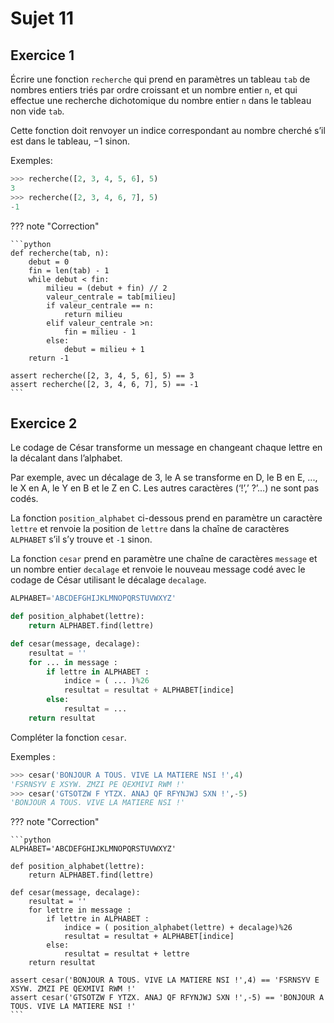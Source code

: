 # Sujet 11

## Exercice 1

Écrire une fonction `recherche` qui prend en paramètres un tableau `tab` de nombres entiers triés par ordre croissant et un nombre entier `n`, et qui effectue une recherche dichotomique du nombre entier `n` dans le tableau non vide `tab`.

Cette fonction doit renvoyer un indice correspondant au nombre cherché s’il est dans le tableau, $-1$ sinon.

Exemples:

```python
>>> recherche([2, 3, 4, 5, 6], 5)
3
>>> recherche([2, 3, 4, 6, 7], 5)
-1
```

??? note "Correction"

    ```python
    def recherche(tab, n):
        debut = 0
        fin = len(tab) - 1
        while debut < fin:
            milieu = (debut + fin) // 2
            valeur_centrale = tab[milieu]
            if valeur_centrale == n:
                return milieu
            elif valeur_centrale >n:
                fin = milieu - 1
            else:
                debut = milieu + 1
        return -1

    assert recherche([2, 3, 4, 5, 6], 5) == 3
    assert recherche([2, 3, 4, 6, 7], 5) == -1
    ```

## Exercice 2

Le codage de César transforme un message en changeant chaque lettre en la décalant dans l’alphabet.

Par exemple, avec un décalage de 3, le A se transforme en D, le B en E, ..., le X en A, le Y en B et le Z en C. Les autres caractères (‘!’,’ ?’…) ne sont pas codés.

La fonction `position_alphabet` ci-dessous prend en paramètre un caractère `lettre` et renvoie la position de `lettre` dans la chaîne de caractères `ALPHABET` s’il s’y trouve et `-1` sinon.

La fonction `cesar` prend en paramètre une chaîne de caractères `message` et un nombre entier `decalage` et renvoie le nouveau message codé avec le codage de César utilisant le décalage `decalage`.

```python
ALPHABET='ABCDEFGHIJKLMNOPQRSTUVWXYZ'

def position_alphabet(lettre):
    return ALPHABET.find(lettre)

def cesar(message, decalage):
    resultat = ''
    for ... in message :
        if lettre in ALPHABET :
            indice = ( ... )%26
            resultat = resultat + ALPHABET[indice]
        else:
            resultat = ...
    return resultat
```

Compléter la fonction `cesar`.

Exemples :

```python
>>> cesar('BONJOUR A TOUS. VIVE LA MATIERE NSI !',4)
'FSRNSYV E XSYW. ZMZI PE QEXMIVI RWM !'
>>> cesar('GTSOTZW F YTZX. ANAJ QF RFYNJWJ SXN !',-5)
'BONJOUR A TOUS. VIVE LA MATIERE NSI !'
```

??? note "Correction"

    ```python
    ALPHABET='ABCDEFGHIJKLMNOPQRSTUVWXYZ'

    def position_alphabet(lettre):
        return ALPHABET.find(lettre)

    def cesar(message, decalage):
        resultat = ''
        for lettre in message :
            if lettre in ALPHABET :
                indice = ( position_alphabet(lettre) + decalage)%26
                resultat = resultat + ALPHABET[indice]
            else:
                resultat = resultat + lettre
        return resultat

    assert cesar('BONJOUR A TOUS. VIVE LA MATIERE NSI !',4) == 'FSRNSYV E XSYW. ZMZI PE QEXMIVI RWM !'
    assert cesar('GTSOTZW F YTZX. ANAJ QF RFYNJWJ SXN !',-5) == 'BONJOUR A TOUS. VIVE LA MATIERE NSI !'
    ```
